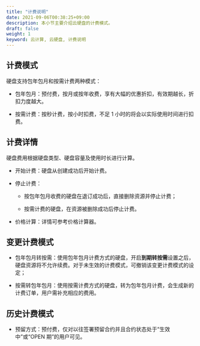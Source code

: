 ```yaml
---
title: "计费说明"
date: 2021-09-06T00:38:25+09:00
description: 本小节主要介绍云硬盘的计费模式。
draft: false
weight: 1
keyword: 云计算, 云硬盘, 计费说明
---
```


## 计费模式

硬盘支持包年包月和按需计费两种模式：

- 包年包月：预付费，按月或按年收费，享有大幅的优惠折扣，有效期越长，折扣力度越大。

- 按需计费：按秒计费，按小时扣费，不足 1 小时的将会以实际使用时间进行扣费。

## 计费详情

硬盘费用根据硬盘类型、硬盘容量及使用时长进行计算。

- 开始计费：硬盘从创建成功后开始计费。

- 停止计费：
  - 按包年包月收费的硬盘在退订成功后，直接删除资源并停止计费；

  - 按需计费的硬盘，在资源被删除成功后停止计费。

- 价格计算：详情可参考价格计算器。

## 变更计费模式

- 包年包月转按需：使用包年包月计费方式的硬盘，开启**到期转按需**设置之后，硬盘资源将不允许续费。对于未生效的计费模式，可撤销该变更计费模式的设定；

- 按需转包年包月：使用按需计费方式的硬盘，转为包年包月计费，会生成新的计费订单，用户需补充相应的费用。

## 历史计费模式
- 预留方式：预付费，仅对以往签署预留合约并且合约状态处于“生效中”或“OPEN 期”的用户可见。

